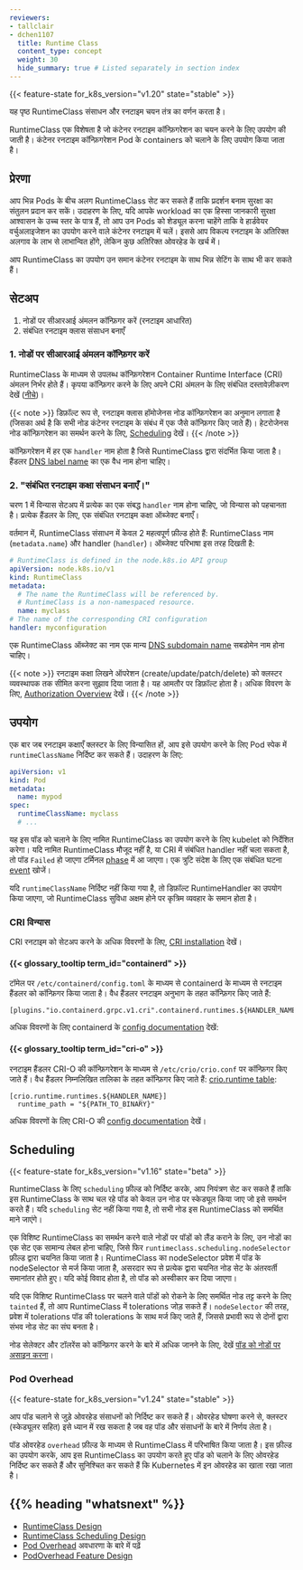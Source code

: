 ```yaml
---
reviewers:
- tallclair
- dchen1107
  title: Runtime Class
  content_type: concept
  weight: 30
  hide_summary: true # Listed separately in section index
---
```


<!-- overview -->

{{< feature-state for_k8s_version="v1.20" state="stable" >}}

यह पृष्ठ RuntimeClass संसाधन और रनटाइम चयन तंत्र का वर्णन करता है।

RuntimeClass एक विशेषता है जो कंटेनर रनटाइम कॉन्फ़िगरेशन का चयन करने के लिए उपयोग की जाती है।
कंटेनर रनटाइम कॉन्फ़िगरेशन Pod के containers को चलाने के लिए उपयोग किया जाता है।

<!-- body -->

## प्रेरणा

आप भिन्न Pods के बीच अलग RuntimeClass सेट कर सकते हैं ताकि प्रदर्शन बनाम सुरक्षा का संतुलन प्रदान कर सकें। उदाहरण के लिए, यदि आपके workload का एक हिस्सा जानकारी सुरक्षा आश्वासन के उच्च स्तर के पात्र हैं, तो आप उन Pods को शेड्यूल करना चाहेंगे ताकि वे हार्डवेयर वर्चुअलाइजेशन का उपयोग करने वाले कंटेनर रनटाइम में चलें। इससे आप विकल्प रनटाइम के अतिरिक्त अलगाव के लाभ से लाभान्वित होंगे, लेकिन कुछ अतिरिक्त ओवरहेड के खर्च में।

आप RuntimeClass का उपयोग उन समान कंटेनर रनटाइम के साथ भिन्न सेटिंग के साथ भी कर सकते हैं।


## सेटअप

1. नोडों पर सीआरआई अंमलन कॉन्फ़िगर करें (रनटाइम आधारित)
2. संबंधित रनटाइम क्लास संसाधन बनाएँ

### 1. नोडों पर सीआरआई अंमलन कॉन्फ़िगर करें

RuntimeClass के माध्यम से उपलब्ध कॉन्‍फ़िगरेशन Container Runtime Interface (CRI) अंमलन निर्भर होते हैं।
कृपया कॉन्फ़िगर करने के लिए अपने CRI अंमलन के लिए संबंधित दस्तावेज़ीकरण देखें ([नीचे](#cri-configuration))।

{{< note >}}
डिफ़ॉल्ट रूप से, रनटाइम क्लास हॉमोजेनस नोड कॉन्फ़िगरेशन का अनुमान लगाता है (जिसका अर्थ है कि सभी नोड कंटेनर रनटाइम के संबंध में एक जैसे कॉन्फ़िगर किए जाते हैं)। हेटरोजेनस नोड कॉन्फ़िगरेशन का समर्थन करने के लिए, [Scheduling](#scheduling) देखें।
{{< /note >}}

कॉन्फ़िगरेशन में हर एक `handler` नाम होता है जिसे RuntimeClass द्वारा संदर्भित किया जाता है।
हैंडलर [DNS label name](/docs/concepts/overview/working-with-objects/names/#dns-label-names) का एक वैध नाम होना चाहिए।


### 2. "संबंधित रनटाइम कक्षा संसाधन बनाएँ।"

चरण 1 में विन्यास सेटअप में प्रत्येक का एक संबद्ध `handler` नाम होना चाहिए, जो विन्यास को पहचानता है। प्रत्येक हैंडलर के लिए,
एक संबंधित रनटाइम कक्षा ऑब्जेक्ट बनाएँ।

वर्तमान में, RuntimeClass संसाधन में केवल 2 महत्वपूर्ण फ़ील्ड होते हैं: RuntimeClass नाम (`metadata.name`) और handler
(`handler`)। ऑब्जेक्ट परिभाषा इस तरह दिखती है:


```yaml
# RuntimeClass is defined in the node.k8s.io API group
apiVersion: node.k8s.io/v1
kind: RuntimeClass
metadata:
  # The name the RuntimeClass will be referenced by.
  # RuntimeClass is a non-namespaced resource.
  name: myclass 
# The name of the corresponding CRI configuration
handler: myconfiguration 
```

एक RuntimeClass ऑब्जेक्ट का नाम एक मान्य [DNS subdomain name](/docs/concepts/overview/working-with-objects/names#dns-subdomain-names) सबडोमेन नाम होना चाहिए।

{{< note >}}
रनटाइम कक्षा लिखने ऑपरेशन (create/update/patch/delete) को क्लस्टर व्यवस्थापक तक सीमित करना सुझाव दिया जाता है। यह
आमतौर पर डिफ़ॉल्ट होता है। अधिक विवरण के लिए, [Authorization Overview](/docs/reference/access-authn-authz/authorization/) देखें।
{{< /note >}}

## उपयोग

एक बार जब रनटाइम कक्षाएँ क्लस्टर के लिए विन्यासित हों, आप इसे उपयोग करने के लिए Pod स्पेक में `runtimeClassName` निर्दिष्ट
कर सकते हैं। उदाहरण के लिए:

```yaml
apiVersion: v1
kind: Pod
metadata:
  name: mypod
spec:
  runtimeClassName: myclass
  # ...
```

यह इस पॉड को चलाने के लिए नामित RuntimeClass का उपयोग करने के लिए kubelet को निर्देशित करेगा। यदि नामित RuntimeClass
मौजूद नहीं है, या CRI में संबंधित handler नहीं चला सकता है, तो पॉड `Failed` हो जाएगा टर्मिनल [phase](/docs/concepts/workloads/pods/pod-lifecycle/#pod-phase) में आ जाएगा। एक त्रुटि संदेश के लिए
एक संबंधित घटना [event](/docs/tasks/debug/debug-application/debug-running-pod/) खोजें।

यदि `runtimeClassName` निर्दिष्ट नहीं किया गया है, तो डिफ़ॉल्ट RuntimeHandler का उपयोग किया जाएगा, जो
RuntimeClass सुविधा अक्षम होने पर कृत्रिम व्यवहार के समान होता है।

### CRI विन्यास


CRI रनटाइम को सेटअप करने के अधिक विवरणों के लिए, [CRI installation](/docs/setup/production-environment/container-runtimes/) देखें।

#### {{< glossary_tooltip term_id="containerd" >}}

टॉमेल पर `/etc/containerd/config.toml` के माध्यम से containerd के माध्यम से रनटाइम हैंडलर को कॉन्फ़िगर
किया जाता है। वैध हैंडलर रनटाइम अनुभाग के तहत कॉन्फ़िगर किए जाते हैं:

```
[plugins."io.containerd.grpc.v1.cri".containerd.runtimes.${HANDLER_NAME}]
```

अधिक विवरणों के लिए containerd के [config documentation](https://github.com/containerd/containerd/blob/main/docs/cri/config.md) देखें:


#### {{< glossary_tooltip term_id="cri-o" >}}

रनटाइम हैंडलर CRI-O की कॉन्फ़िगरेशन के माध्यम से `/etc/crio/crio.conf` पर कॉन्फ़िगर किए जाते हैं। वैध हैंडलर
निम्नलिखित तालिका के तहत कॉन्फ़िगर किए जाते हैं:
[crio.runtime table](https://github.com/cri-o/cri-o/blob/master/docs/crio.conf.5.md#crioruntime-table):

```
[crio.runtime.runtimes.${HANDLER_NAME}]
  runtime_path = "${PATH_TO_BINARY}"
```

अधिक विवरणों के लिए CRI-O की [config documentation](https://github.com/cri-o/cri-o/blob/master/docs/crio.conf.5.md) देखें।

## Scheduling

{{< feature-state for_k8s_version="v1.16" state="beta" >}}

RuntimeClass के लिए `scheduling` फ़ील्ड को निर्दिष्ट करके, आप नियंत्रण सेट कर सकते हैं ताकि इस RuntimeClass के साथ चल
रहे पॉड को केवल उन नोड पर स्केड्यूल किया जाए जो इसे समर्थन करते हैं। यदि `scheduling` सेट नहीं किया गया है, तो सभी नोड इस RuntimeClass को समर्थित माने जाएंगे।

एक विशिष्ट RuntimeClass का समर्थन करने वाले नोडों पर पॉडों को लैंड कराने के लिए, उन नोडों का एक सेट एक सामान्य लेबल होना चाहिए, जिसे फिर
`runtimeclass.scheduling.nodeSelector` फ़ील्ड द्वारा चयनित किया जाता है। RuntimeClass का nodeSelector प्रवेश में पॉड के
nodeSelector से मर्ज किया जाता है, असरदार रूप से प्रत्येक द्वारा चयनित नोड सेट के अंतरवर्ती समानांतर होते हुए। यदि कोई विवाद होता है, तो पॉड को अस्वीकार कर दिया जाएगा।


यदि एक विशिष्ट RuntimeClass पर चलने वाले पॉडों को रोकने के लिए समर्थित नोड तट्ट करने के लिए `tainted` हैं, तो आप RuntimeClass में tolerations
जोड़ सकते हैं। `nodeSelector` की तरह, प्रवेश में tolerations पॉड की tolerations के साथ मर्ज किए जाते हैं, जिससे प्रभावी रूप से दोनों द्वारा संभव नोड सेट का संघ बनता है।

नोड सेलेक्टर और टॉलरेंस को कॉन्फ़िगर करने के बारे में अधिक जानने के लिए, देखें [पॉड को नोडों पर असाइन करना](/docs/concepts/scheduling-eviction/assign-pod-node/)।

### Pod Overhead

{{< feature-state for_k8s_version="v1.24" state="stable" >}}

आप पॉड चलाने से जुड़े ओवरहेड संसाधनों को निर्दिष्ट कर सकते हैं। ओवरहेड घोषणा करने से, क्लस्टर (स्केड्यूलर सहित) इसे ध्यान में रख सकता है जब वह पॉड और संसाधनों के बारे में निर्णय लेता है।

पॉड ओवरहेड `overhead` फ़ील्ड के माध्यम से RuntimeClass में परिभाषित किया जाता है। इस फ़ील्ड का उपयोग करके, आप इस RuntimeClass का उपयोग
करते हुए पॉड को चलाने के लिए ओवरहेड निर्दिष्ट कर सकते हैं और सुनिश्चित कर सकते हैं कि Kubernetes में इन ओवरहेड का खाता रखा जाता है।


## {{% heading "whatsnext" %}}

- [RuntimeClass Design](https://github.com/kubernetes/enhancements/blob/master/keps/sig-node/585-runtime-class/README.md)
- [RuntimeClass Scheduling Design](https://github.com/kubernetes/enhancements/blob/master/keps/sig-node/585-runtime-class/README.md#runtimeclass-scheduling)
- [Pod Overhead](/docs/concepts/scheduling-eviction/pod-overhead/) अवधारणा के बारे में पढ़ें
- [PodOverhead Feature Design](https://github.com/kubernetes/enhancements/tree/master/keps/sig-node/688-pod-overhead)









